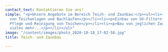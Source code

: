 ```yaml
---
contact_text: Kontaktieren Sie uns!
simple: "<p>Unsere Angebote im Bereich Teich- und Zaunbau:</p><ul><li><p>Erstellung
  von Teichanlagen und Bachläufen</p></li><li><p>Einbau von UV-Filtern und Reinigungsgeräten</p></li><li><p>Fachgerechte
  Pflege und Reinigung von Teichen</p></li><li><p>Bau von jeglichen Zaunvarianten</p><p><br>und
  vieles mehr...</p></li></ul>"
image: "/content/images/photo_2020-10-18_17-02-58.jpg"
title: Teich- und Zaunbau

---
```

